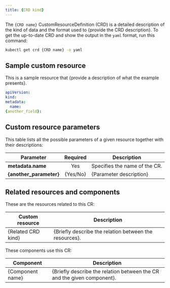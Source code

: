 ```yaml
---
title: {CRD kind}
---
```


<!-- Use this template for a custom resource (CR) document that provides a sample custom resource and description of its elements. Additionally, the document points to the CustomResourceDefinition (CRD) used to create CRs of the given kind.

For the filename, follow the `{COMPONENT/AREA}-{NUMBER}-{TITLE}.md` convention.

For reference, see the existing [CR documents](https://kyma-project.io/docs/05-technical-reference/05-custom-resources).-->

The `{CRD name}` CustomResourceDefinition (CRD) is a detailed description of the kind of data and the format used to {provide the CRD description}. To get the up-to-date CRD and show the output in the `yaml` format, run this command:

```bash
kubectl get crd {CRD name} -o yaml
```

## Sample custom resource

<!-- In this section, provide an example custom resource created based on the CRD described in the introductory section. Describe the functionality of the CR and highlight all of the optional elements and the way they are utilized.
Provide the custom resource code sample in a ready-to-use format. -->

This is a sample resource that {provide a description of what the example presents}.

```yaml
apiVersion:
kind:
metadata:
  name:
{another_field}:
```

## Custom resource parameters

This table lists all the possible parameters of a given resource together with their descriptions:

| Parameter   | Required |  Description |
|-------------|:---------:|--------------|
| **metadata.name** | Yes | Specifies the name of the CR. |
| **{another_parameter}** | {Yes/No} | {Parameter description} |

## Related resources and components

These are the resources related to this CR:

| Custom resource |   Description |
|-----------------|---------------|
| {Related CRD kind} |  {Briefly describe the relation between the resources}. |

These components use this CR:

| Component   |   Description |
|-------------|---------------|
| {Component name} |  {Briefly describe the relation between the CR and the given component}. |
